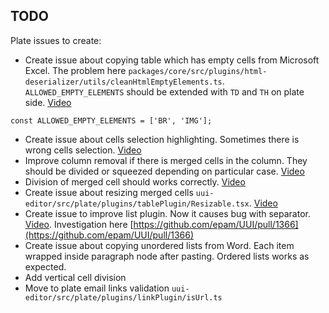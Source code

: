 ## TODO

Plate issues to create:
- Create issue about copying table which has empty cells from Microsoft Excel. The problem here `packages/core/src/plugins/html-deserializer/utils/cleanHtmlEmptyElements.ts`. `ALLOWED_EMPTY_ELEMENTS` should be extended with `TD` and `TH` on plate side.  [Video](https://epam-my.sharepoint.com/personal/natallia_alieva_epam_com/_layouts/15/stream.aspx?id=%2Fpersonal%2Fnatallia%5Falieva%5Fepam%5Fcom%2FDocuments%2FMicrosoft%20Teams%20Chat%20Files%2F2023%2D04%2D11%5F11h58%5F43%2Emp4)

```
const ALLOWED_EMPTY_ELEMENTS = ['BR', 'IMG'];
```
- Create issue about cells selection highlighting. Sometimes there is wrong cells selection. [Video](https://epam-my.sharepoint.com/:v:/p/dzmitry_tamashevich/Ec4ZOs-rATZHjFYZWVxjczEB649FCoYFKDV_x3RxZiWAGA?e=4hswgA)
- Improve column removal if there is merged cells in the column. They should be divided or squeezed depending on particular case. [Video](https://epam-my.sharepoint.com/:v:/p/dzmitry_tamashevich/ESEWq--1q6dJl6AsQQChH-YB1_TtKjJtpW_W3kRhlpFZdw)
- Division of merged cell should works correctly. [Video](https://epam-my.sharepoint.com/personal/natallia_alieva_epam_com/_layouts/15/stream.aspx?id=%2Fpersonal%2Fnatallia%5Falieva%5Fepam%5Fcom%2FDocuments%2FMicrosoft%20Teams%20Chat%20Files%2F2023%2D05%2D20%5F22h45%5F45%2Emp4&ga=1)
- Create issue about resizing merged cells `uui-editor/src/plate/plugins/tablePlugin/Resizable.tsx`. [Video](https://epam-my.sharepoint.com/personal/dzmitry_tamashevich_epam_com/_layouts/15/stream.aspx?id=%2Fpersonal%2Fdzmitry%5Ftamashevich%5Fepam%5Fcom%2FDocuments%2FMicrosoft%20Teams%20Chat%20Files%2FScreen%20Recording%202023%2D05%2D19%20at%2018%2E42%2E38%2Emov&referrer=Teams%2ETEAMS%2DELECTRON&referrerScenario=p2p%5Fns%2Dbim&ga=1)
- Create issue to improve list plugin. Now it causes bug with separator. [Video](https://epam-my.sharepoint.com/:v:/r/personal/natallia_alieva_epam_com/Documents/Microsoft%20Teams%20Chat%20Files/2023-02-08_12h08_43.mp4?csf=1&web=1&e=wT5iVq). Investigation here
[https://github.com/epam/UUI/pull/1366](https://github.com/epam/UUI/pull/1366)
- Create issue about copying unordered lists from Word. Each item wrapped inside paragraph node after pasting. Ordered lists works as expected.
- Add vertical cell division
- Move to plate email links validation `uui-editor/src/plate/plugins/linkPlugin/isUrl.ts`